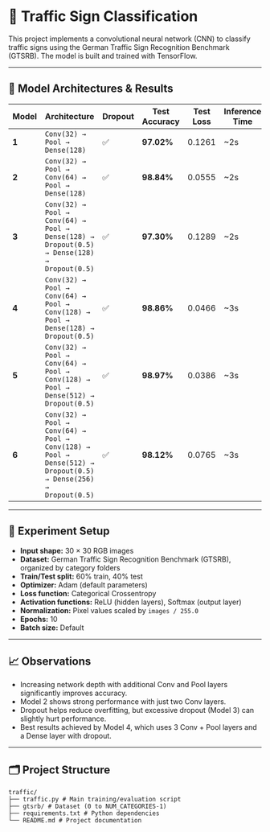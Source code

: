 # 🚦 Traffic Sign Classification

This project implements a convolutional neural network (CNN) to classify traffic signs using the German Traffic Sign Recognition Benchmark (GTSRB). The model is built and trained with TensorFlow.

---

## 🧠 Model Architectures & Results

| Model | Architecture                                                                                  | Dropout | Test Accuracy | Test Loss | Inference Time |
|-------|-----------------------------------------------------------------------------------------------|---------|---------------|-----------|----------------|
| **1** | `Conv(32) → Pool → Dense(128)`                                                               | ✅      | **97.02%**    | 0.1261    | ~2s            |
| **2** | `Conv(32) → Pool → Conv(64) → Pool → Dense(128)`                                             | ✅      | **98.84%**    | 0.0555    | ~2s            |
| **3** | `Conv(32) → Pool → Conv(64) → Pool → Dense(128) → Dropout(0.5) → Dense(128) → Dropout(0.5)` | ✅      | **97.30%**    | 0.1289    | ~2s            |
| **4** | `Conv(32) → Pool → Conv(64) → Pool → Conv(128) → Pool → Dense(128) → Dropout(0.5)`           | ✅      | **98.86%**    | 0.0466    | ~3s            |
| **5** | `Conv(32) → Pool → Conv(64) → Pool → Conv(128) → Pool → Dense(512) → Dropout(0.5)`           | ✅      | **98.97%**    | 0.0386    | ~3s            |
| **6** | `Conv(32) → Pool → Conv(64) → Pool → Conv(128) → Pool → Dense(512) → Dropout(0.5) → Dense(256) → Dropout(0.5)` | ✅      | **98.12%**    | 0.0765    | ~3s            |

---

## 🧪 Experiment Setup

- **Input shape:** 30 × 30 RGB images  
- **Dataset:** German Traffic Sign Recognition Benchmark (GTSRB), organized by category folders  
- **Train/Test split:** 60% train, 40% test  
- **Optimizer:** Adam (default parameters)  
- **Loss function:** Categorical Crossentropy  
- **Activation functions:** ReLU (hidden layers), Softmax (output layer)  
- **Normalization:** Pixel values scaled by `images / 255.0`  
- **Epochs:** 10  
- **Batch size:** Default  

---

## 📈 Observations

- Increasing network depth with additional Conv and Pool layers significantly improves accuracy.  
- Model 2 shows strong performance with just two Conv layers.  
- Dropout helps reduce overfitting, but excessive dropout (Model 3) can slightly hurt performance.  
- Best results achieved by Model 4, which uses 3 Conv + Pool layers and a Dense layer with dropout.

---

## 🗂️ Project Structure
```
traffic/
├── traffic.py # Main training/evaluation script
├── gtsrb/ # Dataset (0 to NUM_CATEGORIES-1)
├── requirements.txt # Python dependencies
└── README.md # Project documentation
```